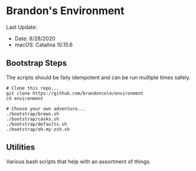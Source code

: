 # Brandon's Environment

Last Update:

- Date: 8/28/2020
- macOS: Catalina 10.15.6

## Bootstrap Steps

The scripts should be faily idempotent and can be run multiple times safely.

```shell
# Clone this repo...
git clone https://github.com/brandoncole/environment
cd environment

# Choose your own adventure...
./bootstrap/brews.sh
./bootstrap/casks.sh
./bootstrap/defaults.sh
./bootstrap/oh-my-zsh.sh
```

## Utilities

Various bash scripts that help with an assortment of things.
